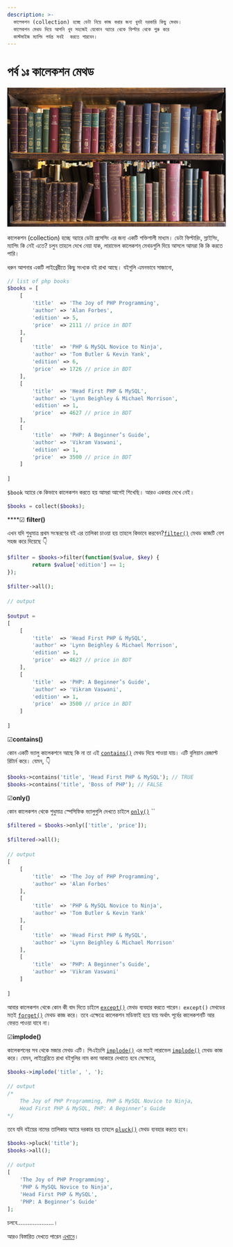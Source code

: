 ```yaml
---
description: >-
  কালেকশন (collection) হচ্ছে ডেটা নিয়ে কাজ করার জন্য খুবই দরকারি কিছু মেথড।
  কালেকশন মেথড দিয়ে আপনি খুব সহজেই যেকোন অ্যারে থেকে ফিল্টার থেকে শুরু করে
  কাস্টমাইজ ম্যাপিং পর্যন্ত সবই  করতে পারবেন।
---
```


# পর্ব ১ঃ কালেকশন মেথড

![Scope of Collection.  Source: London Library](../.gitbook/assets/scope.jpg)

কালেকশন \(collection\) হচ্ছে অ্যারে ডেটা প্রসেসিং এর জন্য একটি শক্তিশালী মাধ্যম। ডেটা ফিল্টারিং, স্লাইসিং, ম্যাপিং কি নেই এতে? চলুন তাহলে দেখে নেয়া যাক, লারাভেল কালেকশন্ মেথডগুলি দিয়ে আসলে আমরা কি কি করতে পারি।

ধরুন আপনার একটি লাইব্রেরীতে কিছু সংখ্যক বই রাখা আছে। বইগুলি এমনভাবে সাজানো,

```php
// list of php books
$books = [
    [
        'title'  => 'The Joy of PHP Programming',
        'author' => 'Alan Forbes',
        'edition' => 5,
        'price'  => 2111 // price in BDT
    ],
    [
        'title'  => 'PHP & MySQL Novice to Ninja',
        'author' => 'Tom Butler & Kevin Yank',
        'edition' => 6,
        'price'  => 1726 // price in BDT
    ],
    [
        'title'  => 'Head First PHP & MySQL',
        'author' => 'Lynn Beighley & Michael Morrison',
        'edition' => 1,
        'price'  => 4627 // price in BDT
    ],
    [
        'title'  => 'PHP: A Beginner’s Guide',
        'author' => 'Vikram Vaswani',
        'edition' => 1,
        'price'  => 3500 // price in BDT
    ]
        
]
```

`$book` অ্যারে কে কিভাবে কালেকশন করতে হয় আমরা আগেই শিখেছি। আরও একবার দেখে নেই।

```php
$books = collect($books);
```

\*\*\*\*☑ **filter\(\)**

এখন যদি শুধুমাত্র প্রথম সংস্করণের বই এর তালিকা চাওয়া হয় তাহলে কিভাবে করবেন?[`filter()`](https://laravel.com/docs/8.x/collections#method-filter) মেথড কাজটি বেশ সহজ করে দিয়েছে 👇 

```php
$filter = $books->filter(function($value, $key) {
        return $value['edition'] == 1;
});
 
$filter->all();

// output

$output =
[
    [
        'title'  => 'Head First PHP & MySQL',
        'author' => 'Lynn Beighley & Michael Morrison',
        'edition' => 1,
        'price'  => 4627 // price in BDT
    ],
    [
        'title'  => 'PHP: A Beginner’s Guide',
        'author' => 'Vikram Vaswani',
        'edition' => 1,
        'price'  => 3500 // price in BDT
    ]
        
]

```

☑**contains\(\)**

কোন একটি ভ্যালু কালেকশনে  আছে কি না  তা এই [`contains()`](https://laravel.com/docs/8.x/collections#method-contains) মেথড দিয়ে পাওয়া যায়। এটি বুলিয়ান রেজাল্ট রিটার্ন করে। যেমন, 👇 

```php
$books->contains('title', 'Head First PHP & MySQL'); // TRUE
$books->contains('title', 'Boss of PHP'); // FALSE
```

☑**only\(\)**

কোন কালেকশন থেকে শুধুমাত্র স্পেসিফিক ভ্যালুগুলি দেখতে চাইলে [`only()`](https://laravel.com/docs/8.x/collections#method-only) ``

```php
$filtered = $books->only(['title', 'price']);

$filtered->all();

// output
[
    [
        'title'  => 'The Joy of PHP Programming',
        'author' => 'Alan Forbes'
    ],
    [
        'title'  => 'PHP & MySQL Novice to Ninja',
        'author' => 'Tom Butler & Kevin Yank'
    ],
    [
        'title'  => 'Head First PHP & MySQL',
        'author' => 'Lynn Beighley & Michael Morrison'
    ],
    [
        'title'  => 'PHP: A Beginner’s Guide',
        'author' => 'Vikram Vaswani'
    ]
        
]
```

আবার কালেকশন থেকে কোন কী বাদ দিতে চাইলে [`except()`](https://laravel.com/docs/8.x/collections#method-except) মেথড ব্যবহার করতে পারেন। `except()` মেথডের মতই [`forget()`](https://laravel.com/docs/8.x/collections#method-forget) মেথড কাজ করে। তবে এক্ষেত্রে কালেকশন মডিফাই হয়ে যায় অর্থাৎ পূর্বের কালেকশনটি আর ফেরত পাওয়া যাবে না।

 ☑**implode\(\)**

কালেকশনের সব থেকে মজার মেথড এটি। পিএইচপি [`implode()`](https://www.php.net/manual/en/function.implode.php) এর মতই লারাভেল [`implode()`](https://laravel.com/docs/8.x/collections#method-implode) মেথড কাজ করে। যেমন, লাইব্রেরিতে রাখা বইগুলির নাম কমা আকারে দেখাতে হবে সেক্ষেত্রে,

```php
$books->implode('title', ', ');

// output
/* 
    The Joy of PHP Programming, PHP & MySQL Novice to Ninja, 
    Head First PHP & MySQL, PHP: A Beginner’s Guide
*/
```

তবে যদি বইয়ের নামের তালিকার অ্যারে দরকার হয় তাহলে [`pluck()`](https://laravel.com/docs/8.x/collections#method-pluck) মেথড ব্যবহার করতে হবে। 

```php
$books->pluck('title');
$books->all();

// output
[
    'The Joy of PHP Programming', 
    'PHP & MySQL Novice to Ninja', 
    'Head First PHP & MySQL', 
    'PHP: A Beginner’s Guide'
];
```

চলবে.....................।

আরও বিস্তারিত দেখতে পারেন [এখানে](https://laravel.com/docs/8.x/collections#available-methods)।




